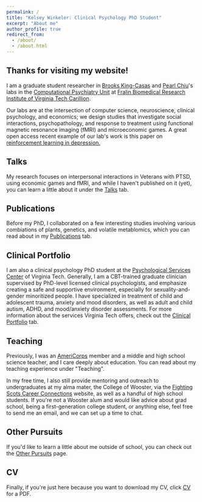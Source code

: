```yaml
---
permalink: /
title: "Kelsey Winkeler: Clinical Psychology PhD Student"
excerpt: "About me"
author_profile: true
redirect_from: 
  - /about/
  - /about.html
---
```


Thanks for visiting my website!
---

I am a graduate student researcher in [Brooks King-Casas](https://fbri.vtc.vt.edu/people-directory/primary-faculty/king-casas.html) and [Pearl Chiu](https://fbri.vtc.vt.edu/people-directory/primary-faculty/chiu.html)'s labs in the [Computational Psychiatry Unit](https://fbri.vtc.vt.edu/research/research-centers/center-for-human-neuroscience/computational-psychiatry-unit.html) at [Fralin Biomedical Research Institute of Virginia Tech Carillion](https://fbri.vtc.vt.edu/). 

Our labs are at the intersection of computer science, neuroscience, clinical psychology, and economics; we design studies that investigate social interactions, psychopathology, and response to treatment using functional magnetic resonance imaging (fMRI) and microeconomic games. A great open access recent example of our lab's work is this paper on [reinforcement learning in depression.](https://jamanetwork.com/journals/jamapsychiatry/article-abstract/2782452)

Talks
---
My research focuses on interpersonal interactions in Veterans with PTSD, using economic games and fMRI, and while I haven't published on it (yet), you can learn a little about it under the [Talks](https://kelsey-winkeler.github.io/talks/) tab. 

Publications
---
Before my PhD, I collaborated on a few interesting studies involving various combiations of plants, genetics, and volatile metablomics, which you can read about in my [Publications](https://kelsey-winkeler.github.io/publications/) tab.

Clinical Portfolio
---
I am also a clinical psychology PhD student at the [Psychological Services Center](https://support.psyc.vt.edu/centers/psc) of Virginia Tech. Generally, I am a CBT-trained graduate clinician supervised by PhD-level licensed clinical psychologists, and emphasize creating a safe and supportive environment, especially for sexuality-and-gender minoritized people. I have specialized in treatment of child and adolescent trauma, anxiety and mood disorders, as well as adult and child autism, ADHD, and mood/anxiety disorder assessments. For more information about the services Virginia Tech offers, check out the [Clinical Portfolio](https://kelsey-winkeler.github.io/portfolio/) tab.

Teaching
---
Previously, I was an [AmeriCorps](https://americorps.gov/serve) member and a middle and high school science teacher, and I care deeply about education. You can read about my teaching experience under "Teaching". 

In my free time, I also still provide mentoring and outreach to undergraduates at my alma mater, the College of Wooster, via the [Fighting Scots Career Connections](https://wooster.firsthand.co/) website, as well as a handful of high school students. If you're not a Wooster alum and would like advice about grad school, being a first-generation college student, or anything else, feel free to send me an email, and we can set up a time to chat.

Other Pursuits
---
If you'd like to learn a little about me outside of school, you can check out the [Other Pursuits](https://kelsey-winkeler.github.io/outside-of-school/) page.

CV
---
Finally, if you're just here because you want to download my CV, click [CV](https://kelsey-winkeler.github.io/files/KW_CV.pdf) for a PDF.




